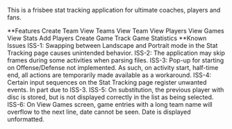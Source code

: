 This is  a frisbee stat tracking application for ultimate coaches, players and fans.

**Features
Create Team
View Teams
View Team
View Players
View Games
View Stats
Add Players
Create Game
Track Game Statistics
**Known Issues
ISS-1: Swapping between Landscape and Portrait mode in the Stat Tracking page causes unintended behavior.
ISS-2: The application may skip frames during some activities when parsing files.
ISS-3: Pop-up for starting on Offense/Defense not implemented. As such, on activity start, half-time end, all actions are temporarily made available as a workaround.
ISS-4: Certain input sequences on the Stat Tracking page register unwanted events. In part due to ISS-3.
ISS-5: On substitution, the previous player with disc is stored, but is not displayed correctly in the list as being selected.
ISS-6: On View Games screen, game entries with a long team name will overflow to the next line, date cannot be seen. Date is displayed unformatted.
